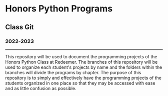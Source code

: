 # Honors Python Programs
## Class Git
### 2022-2023
---
This repository will be used to document the programming projects of the Honors Python Class at Redeemer. The branches of this repository will be used to organize each student's projects by name and the folders within the branches will divide the programs by chapter. The purpose of this repository is to simply and effectively have the programming projects of the students organized in one place so that they may be accessed with ease and as little confusion as possible. 
